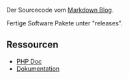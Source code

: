 Der Sourcecode vom [Markdown Blog](http://anysrc.net/).

Fertige Software Pakete unter "releases".

## Ressourcen

* [PHP Doc](http://git.anysrc.net/mdblog-phpdoc/)
* [Dokumentation](http://anysrc.net/list/docs)


